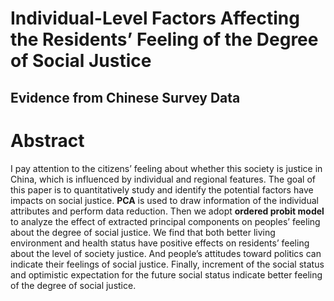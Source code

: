 # Individual-Level Factors Affecting the Residents’ Feeling of the Degree of Social Justice
## Evidence from Chinese Survey Data
# Abstract

I pay attention to the citizens’ feeling about whether this society is justice in China, which is influenced by individual and regional features. The goal of this paper is to quantitatively study and identify the potential factors have impacts on social justice. **PCA** is used to draw information of the individual attributes and perform data reduction. Then we adopt **ordered probit model** to analyze the effect of extracted principal components on peoples’ feeling about the degree of social justice. We find that both better living environment and health status have positive effects on residents’ feeling about the level of society justice. And people’s attitudes toward politics can indicate their feelings of social justice. Finally, increment of the social status and optimistic expectation for the future social status indicate better feeling of the degree of social justice.

